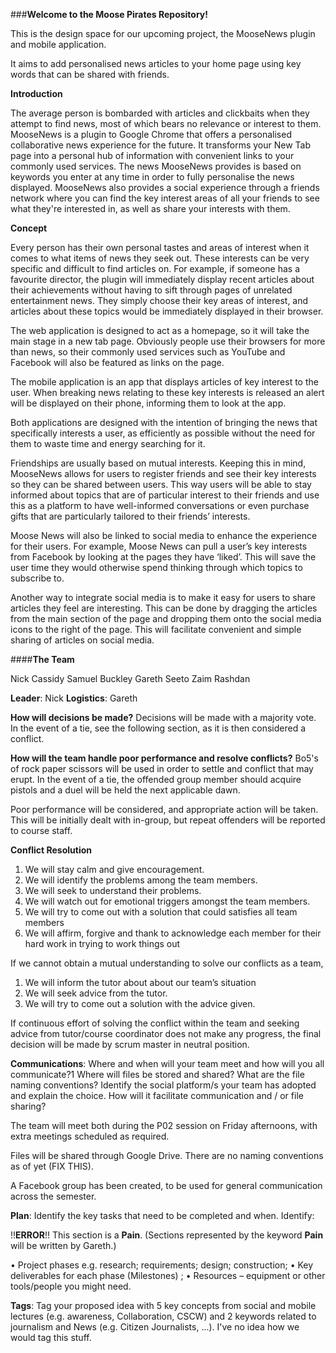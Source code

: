 
###**Welcome to the Moose Pirates Repository!**

This is the design space for our upcoming project, the MooseNews plugin and mobile application.

It aims to add personalised news articles to your home page using key words that can be shared with friends.

**Introduction**

The average person is bombarded with articles and clickbaits when they attempt to find news, most of which bears no relevance or interest to them. MooseNews is a plugin to Google Chrome that offers a personalised collaborative news experience for the future. It transforms your New Tab page into a personal hub of information with convenient links to your commonly used services. The news MooseNews provides is based on keywords you enter at any time in order to fully personalise the news displayed. MooseNews also provides a social experience through a friends network where you can find the key interest areas of all your friends to see what they're interested in, as well as share your interests with them.

**Concept**

Every person has their own personal tastes and areas of interest when it comes to what items of news they seek out. These interests can be very specific and difficult to find articles on. For example, if someone has a favourite director, the plugin will immediately display recent articles about their achievements without having to sift through pages of unrelated entertainment news. They simply choose their key areas of interest, and articles about these topics would be immediately displayed in their browser.

The web application is designed to act as a homepage, so it will take the main stage in a new tab page. Obviously people use their browsers for more than news, so their commonly used services such as YouTube and Facebook will also be featured as links on the page. 

The mobile application is an app that displays articles of key interest to the user. When breaking news relating to these key interests is released an alert will be displayed on their phone, informing them to look at the app. 

Both applications are designed with the intention of bringing the news that specifically interests a user, as efficiently as possible without the need for them to waste time and energy searching for it.

Friendships are usually based on mutual interests. Keeping this in mind, MooseNews allows for users to register friends and see their key interests so they can be shared between users. This way users will be able to stay informed about topics that are of particular interest to their friends and use this as a platform to have well-informed conversations or even purchase gifts that are particularly tailored to their friends’ interests.  

Moose News will also be linked to social media to enhance the experience for their users. For example, Moose News can pull a user’s key interests from Facebook by looking at the pages they have ‘liked’. This will save the user time they would otherwise spend thinking through which topics to subscribe to.

Another way to integrate social media is to make it easy for users to share articles they feel are interesting. This can be done by dragging the articles from the main section of the page and dropping them onto the social media icons to the right of the page. This will facilitate convenient and simple sharing of articles on social media.

####**The Team**

Nick Cassidy
Samuel Buckley
Gareth Seeto
Zaim Rashdan

**Leader**: Nick
**Logistics**: Gareth

**How will decisions be made?**
Decisions will be made with a majority vote. In the event of a tie, see the following section, as it is then considered a conflict.

**How will the team handle poor performance and resolve conflicts?**
Bo5's of rock paper scissors will be used in order to settle and conflict that may erupt. In the event of a tie, 
the offended group member should acquire pistols and a duel will be held the next applicable dawn.

Poor performance will be considered, and appropriate action will be taken. This will be initially dealt with in-group, but repeat offenders will be reported to course staff.

**Conflict Resolution**

 1. We will stay calm and give encouragement.
 2. We will identify the problems among the team members.
 3. We will seek to understand their problems.
 4. We will watch out for emotional triggers amongst the team members.
 5. We will try to come out with a solution that could satisfies all
    team members
 6. We will affirm, forgive and thank to acknowledge each member for
    their hard work in trying to work things out

If we cannot obtain a mutual understanding to solve our conflicts as a team, 

 1. We will inform the tutor about about our team’s situation
 2. We will seek advice from the tutor.
 3. We will try to come out a solution with the advice given.

If continuous effort of solving the conflict within the team and seeking advice from tutor/course coordinator does not make any progress, the final decision will be made by scrum master in neutral position.


**Communications**: Where and when will your team meet and how will you all communicate?1
Where will files be stored and shared? What are the file naming conventions?
Identify the social platform/s your team has adopted and explain the choice. How will it facilitate
communication and / or file sharing?

The team will meet both during the P02 session on Friday afternoons, with extra meetings scheduled as required.

Files will be shared through <i class = "icon-provider-gdrive"></i> Google Drive. There are no naming conventions as of yet (FIX THIS).


A Facebook group has been created, to be used for general communication across the semester.

**Plan**: Identify the key tasks that need to be completed and when. Identify:

!!**ERROR**!! This section is a __Pain__. 
(Sections represented by the keyword __Pain__ will be  written by Gareth.) 

• Project phases e.g. research; requirements; design; construction;
• Key deliverables for each phase (Milestones) ;
• Resources – equipment or other tools/people you might need.

**Tags**: Tag your proposed idea with 5 key concepts from social and mobile lectures (e.g.
awareness, Collaboration, CSCW) and 2 keywords related to journalism and News (e.g. Citizen
Journalists, ...). I've no idea how we would tag this stuff.